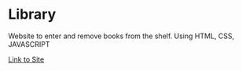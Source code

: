# Library

Website to enter and remove books from the shelf.
Using HTML, CSS, JAVASCRIPT

[Link to Site](https://hsahu615.github.io/Library) 
